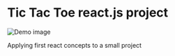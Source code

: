 # Tic Tac Toe react.js project

![Demo image](https://i.imgur.com/CyMUtGo.png)

Applying first react concepts to a small project